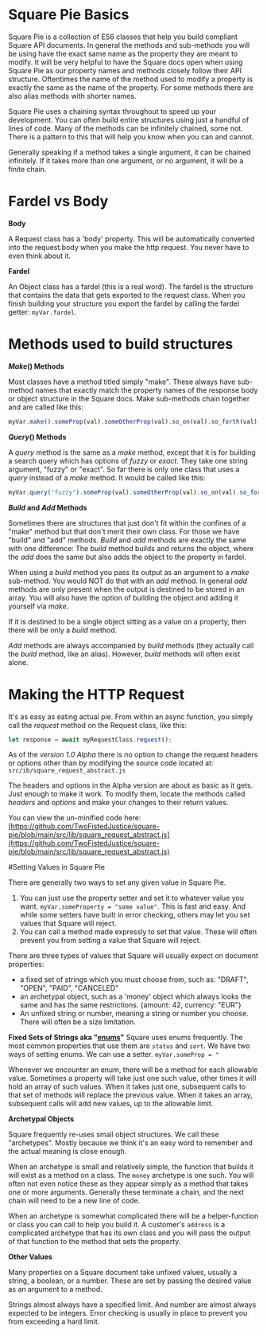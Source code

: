 # Square Pie Basics

Square Pie is a collection of ES6 classes that help you build compliant Square API documents. In general
the methods and sub-methods you will be using have the exact same name as the property they are meant to
modify. It will be very helpful to have the Square docs open when using Square Pie as our property names
and methods closely follow their API structure. Oftentimes the name of the method used to modify a property
is exactly the same as the name of the property. For some methods there are also alias methods with shorter
names.

Square Pie uses a chaining syntax throughout to speed up your development. You can often build
entire structures using just a handful of lines of code. Many of the methods can be infinitely chained,
some not. There is a pattern to this that will help you know when you can and cannot.

Generally speaking if a method takes a single argument, it can be chained infinitely. If it takes more than
one argument, or no argument, it will be a finite chain.

# Fardel vs Body

**Body**

A Request class has a 'body' property. This will be automatically converted into the request.body when you make
the http request. You never have to even think about it.

**Fardel**

An Object class has a fardel (this is a real word). The fardel is the structure that contains the data that gets
exported to the request class. When you finish building your structure you export the fardel by calling the fardel
getter: `myVar.fardel`.

# Methods used to build structures

**_Make_() Methods**

Most classes have a method titled simply "make". These always have sub-method names that exactly match the property names
of the response body or object structure in the Square docs. Make sub-methods chain together and are called like this:

```js
myVar.make().someProp(val).someOtherProp(val).so_on(val).so_forth(val)...
```

**_Query_() Methods**

A _query_ method is the same as a _make_ method, except that it is for building a search query which has options of _fuzzy_
or _exact_. They take one string argument, "fuzzy" or "exact". So far there is only one class that uses a _query_
instead of a _make_ method. It would be called like this:

```js
myVar.query("fuzzy").someProp(val).someOtherProp(val).so_on(val).so_forth(val)...
```

**_Build_ and _Add_ Methods**

Sometimes there are structures that just don't fit within the confines of a "make" method but that don't merit their own
class. For those we have "build" and "add" methods. _Build_ and _add_ methods are exactly the same with one difference:
The _build_ method builds and returns the object, where the _add_ does the same but also adds the object to the property in
fardel.

When using a _build_ method you pass its output as an argument to a _make_ sub-method. You would NOT do that with an _add_ method.
In general _add_ methods are only present when the output is destined to be stored in an array. You will also have the option
of building the object and adding it yourself via _make_.

If it is destined to be a single object sitting as a value on a property, then there will be only a _build_ method.

_Add_ methods are always accompanied by _build_ methods (they actually call the _build_ method, like an alias). However, _build_ methods
will often exist alone.

# Making the HTTP Request

It's as easy as eating actual pie. From within an async function, you simply call the _request_ method on the Request class, like this:

```js
let response = await myRequestClass.request();
```

As of the _version 1.0 Alpha_ there is no option to change the request headers or options other than by modifying the source code located at:
`src/ib/square_request_abstract.js`

The headers and options in the Alpha version are about as basic as it gets. Just enough to make it work. To modify them, locate the methods
called _headers_ and _options_ and make your changes to their return values.

You can view the un-minified code here:
[https://github.com/TwoFistedJustice/square-pie/blob/main/src/lib/square_request_abstract.js](https://github.com/TwoFistedJustice/square-pie/blob/main/src/lib/square_request_abstract.js)

#Setting Values in Square Pie

There are generally two ways to set any given value in Square Pie.

1. You can just use the property setter and set it to whatever value you want. `myVar.someProperty = "some value"`.
   This is fast and easy. And while some setters have built in error checking, others may let you set values that Square will reject.
2. You can call a method made expressly to set that value. These will often prevent you from setting a value that Square will reject.

There are three types of values that Square will usually expect on document properties:

- a fixed set of strings which you must choose from, such as: "DRAFT", "OPEN", "PAID", "CANCELED"
- an archetypal object, such as a 'money' object which always looks the same and has the same restrictions. {amount: 42, currency: "EUR"}
- An unfixed string or number, meaning a string or number you choose. There will often be a size limitation.

**Fixed Sets of Strings aka "[enums](https://en.wikipedia.org/wiki/Enumerated_type#:~:text=In%20computer%20programming%2C%20an%20enumerated,or%20enumerators%20of%20the%20type.)"**
Square uses enums frequently. The most common properties that use them are `status` and `sort`.
We have two ways of setting enums. We can use a setter. `myVar.someProp = "`

Whenever we encounter an enum, there will be a method for each allowable value. Sometimes a property will take just
one such value, other times it will hold an array of such values. When it takes just one, subsequent calls to that
set of methods will replace the previous value. When it takes an array, subsequent calls will add new values, up to
the allowable limit.

**Archetypal Objects**

Square frequently re-uses small object structures. We call these "archetypes". Mostly because we think it's an easy
word to remember and the actual meaning is close enough.

When an archetype is small and relatively simple, the function that builds it will exist as a method on a class. The
`money` archetype is one such. You will often not even notice these as they appear simply as a method that takes one
or more arguments. Generally these terminate a chain, and the next chain will need to be a new line of code.

When an archetype is somewhat complicated there will be a helper-function or class you can call to help you build it.
A customer's `address` is a complicated archetype that has its own class and you will pass the output of that function
to the method that sets the property.

**Other Values**

Many properties on a Square document take unfixed values, usually a string, a boolean, or a number. These are set by
passing the desired value as an argument to a method.

Strings almost always have a specified limit. And number are almost always expected to be integers. Error checking is
usually in place to prevent you from exceeding a hard limit.
